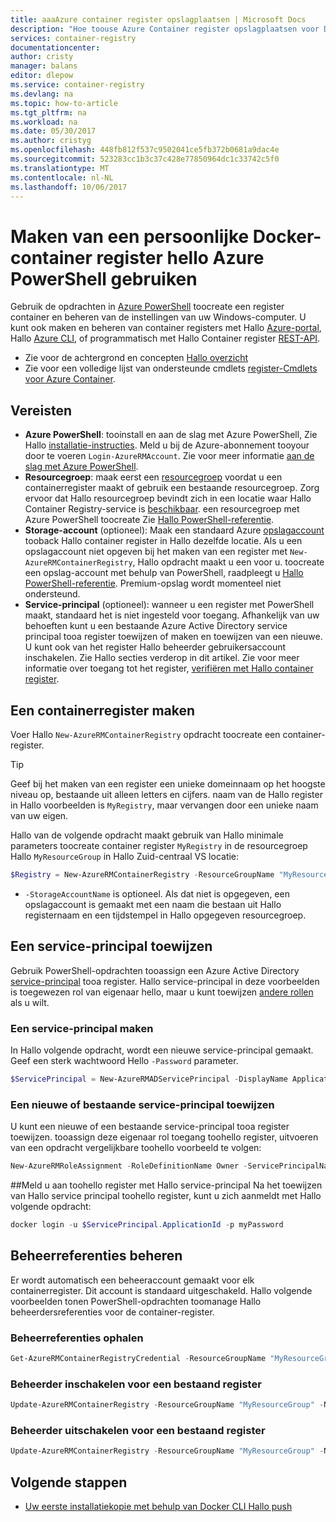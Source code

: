 ```yaml
---
title: aaaAzure container register opslagplaatsen | Microsoft Docs
description: "Hoe toouse Azure Container register opslagplaatsen voor Docker-installatiekopieën"
services: container-registry
documentationcenter: 
author: cristy
manager: balans
editor: dlepow
ms.service: container-registry
ms.devlang: na
ms.topic: how-to-article
ms.tgt_pltfrm: na
ms.workload: na
ms.date: 05/30/2017
ms.author: cristyg
ms.openlocfilehash: 448fb812f537c9502041ce5fb372b0681a9dac4e
ms.sourcegitcommit: 523283cc1b3c37c428e77850964dc1c33742c5f0
ms.translationtype: MT
ms.contentlocale: nl-NL
ms.lasthandoff: 10/06/2017
---
```

# <a name="create-a-private-docker-container-registry-using-hello-azure-powershell"></a>Maken van een persoonlijke Docker-container register hello Azure PowerShell gebruiken
Gebruik de opdrachten in [Azure PowerShell](https://docs.microsoft.com/en-us/powershell/azure/overview) toocreate een register container en beheren van de instellingen van uw Windows-computer. U kunt ook maken en beheren van container registers met Hallo [Azure-portal](container-registry-get-started-portal.md), Hallo [Azure CLI](container-registry-get-started-azure-cli.md), of programmatisch met Hallo Container register [REST-API](https://go.microsoft.com/fwlink/p/?linkid=834376).


* Zie voor de achtergrond en concepten [Hallo overzicht](container-registry-intro.md)
* Zie voor een volledige lijst van ondersteunde cmdlets [register-Cmdlets voor Azure Container](https://docs.microsoft.com/en-us/powershell/module/azurerm.containerregistry/).


## <a name="prerequisites"></a>Vereisten
* **Azure PowerShell**: tooinstall en aan de slag met Azure PowerShell, Zie Hallo [installatie-instructies](https://docs.microsoft.com/en-us/powershell/azure/install-azurerm-ps). Meld u bij de Azure-abonnement tooyour door te voeren `Login-AzureRMAccount`. Zie voor meer informatie [aan de slag met Azure PowerShell](https://docs.microsoft.com/en-us/powershell/azure/get-started-azurep).
* **Resourcegroep**: maak eerst een [resourcegroep](../azure-resource-manager/resource-group-overview.md#resource-groups) voordat u een containerregister maakt of gebruik een bestaande resourcegroep. Zorg ervoor dat Hallo resourcegroep bevindt zich in een locatie waar Hallo Container Registry-service is [beschikbaar](https://azure.microsoft.com/regions/services/). een resourcegroep met Azure PowerShell toocreate Zie [Hallo PowerShell-referentie](https://docs.microsoft.com/en-us/powershell/azure/get-started-azureps#create-a-resource-group).
* **Storage-account** (optioneel): Maak een standaard Azure [opslagaccount](../storage/common/storage-introduction.md) tooback Hallo container register in Hallo dezelfde locatie. Als u een opslagaccount niet opgeven bij het maken van een register met `New-AzureRMContainerRegistry`, Hallo opdracht maakt u een voor u. toocreate een opslag-account met behulp van PowerShell, raadpleegt u [Hallo PowerShell-referentie](https://docs.microsoft.com/en-us/powershell/module/azure/new-azurestorageaccount). Premium-opslag wordt momenteel niet ondersteund.
* **Service-principal** (optioneel): wanneer u een register met PowerShell maakt, standaard het is niet ingesteld voor toegang. Afhankelijk van uw behoeften kunt u een bestaande Azure Active Directory service principal tooa register toewijzen of maken en toewijzen van een nieuwe. U kunt ook van het register Hallo beheerder gebruikersaccount inschakelen. Zie Hallo secties verderop in dit artikel. Zie voor meer informatie over toegang tot het register, [verifiëren met Hallo container register](container-registry-authentication.md).

## <a name="create-a-container-registry"></a>Een containerregister maken
Voer Hallo `New-AzureRMContainerRegistry` opdracht toocreate een container-register.

> [!TIP]
> Geef bij het maken van een register een unieke domeinnaam op het hoogste niveau op, bestaande uit alleen letters en cijfers. naam van de Hallo register in Hallo voorbeelden is `MyRegistry`, maar vervangen door een unieke naam van uw eigen.
>
>

Hallo van de volgende opdracht maakt gebruik van Hallo minimale parameters toocreate container register `MyRegistry` in de resourcegroep Hallo `MyResourceGroup` in Hallo Zuid-centraal VS locatie:

```PowerShell
$Registry = New-AzureRMContainerRegistry -ResourceGroupName "MyResourceGroup" -Name "MyRegistry"
```

* `-StorageAccountName` is optioneel. Als dat niet is opgegeven, een opslagaccount is gemaakt met een naam die bestaan uit Hallo registernaam en een tijdstempel in Hallo opgegeven resourcegroep.

## <a name="assign-a-service-principal"></a>Een service-principal toewijzen
Gebruik PowerShell-opdrachten tooassign een Azure Active Directory [service-principal](../azure-resource-manager/resource-group-authenticate-service-principal.md) tooa register. Hallo service-principal in deze voorbeelden is toegewezen rol van eigenaar hello, maar u kunt toewijzen [andere rollen](../active-directory/role-based-access-control-configure.md) als u wilt.

### <a name="create-a-service-principal"></a>Een service-principal maken
In Hallo volgende opdracht, wordt een nieuwe service-principal gemaakt. Geef een sterk wachtwoord Hello `-Password` parameter.

```PowerShell
$ServicePrincipal = New-AzureRMADServicePrincipal -DisplayName ApplicationDisplayName -Password "MyPassword"
```

### <a name="assign-a-new-or-existing-service-principal"></a>Een nieuwe of bestaande service-principal toewijzen
U kunt een nieuwe of een bestaande service-principal tooa register toewijzen. tooassign deze eigenaar rol toegang toohello register, uitvoeren van een opdracht vergelijkbare toohello voorbeeld te volgen:

```PowerShell
New-AzureRMRoleAssignment -RoleDefinitionName Owner -ServicePrincipalName $ServicePrincipal.ApplicationId -Scope $Registry.Id
```

##<a name="sign-in-toohello-registry-with-hello-service-principal"></a>Meld u aan toohello register met Hallo service-principal
Na het toewijzen van Hallo service principal toohello register, kunt u zich aanmeldt met Hallo volgende opdracht:

```PowerShell
docker login -u $ServicePrincipal.ApplicationId -p myPassword
```

## <a name="manage-admin-credentials"></a>Beheerreferenties beheren
Er wordt automatisch een beheeraccount gemaakt voor elk containerregister. Dit account is standaard uitgeschakeld. Hallo volgende voorbeelden tonen PowerShell-opdrachten toomanage Hallo beheerdersreferenties voor de container-register.

### <a name="obtain-admin-user-credentials"></a>Beheerreferenties ophalen
```PowerShell
Get-AzureRMContainerRegistryCredential -ResourceGroupName "MyResourceGroup" -Name "MyRegistry"
```

### <a name="enable-admin-user-for-an-existing-registry"></a>Beheerder inschakelen voor een bestaand register
```PowerShell
Update-AzureRMContainerRegistry -ResourceGroupName "MyResourceGroup" -Name "MyRegistry" -EnableAdminUser
```

### <a name="disable-admin-user-for-an-existing-registry"></a>Beheerder uitschakelen voor een bestaand register
```PowerShell
Update-AzureRMContainerRegistry -ResourceGroupName "MyResourceGroup" -Name "MyRegistry" -DisableAdminUser
```

## <a name="next-steps"></a>Volgende stappen
* [Uw eerste installatiekopie met behulp van Docker CLI Hallo push](container-registry-get-started-docker-cli.md)
